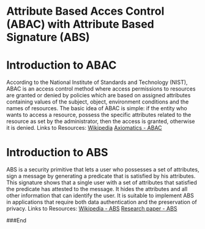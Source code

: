 # Attribute Based Acces Control (ABAC) with Attribute Based Signature (ABS)

Introduction to ABAC
=============
According to the National Institute of Standards and Technology (NIST), ABAC is an access control method where access permissions to resources are granted or denied by policies which are based on assigned attributes containing values of the subject, object, environment conditions and the names of resources. The basic idea of ABAC is simple: if the entity who wants to access a resource, possess the specific attributes related to the resource as set by the administrator, then the access is granted, otherwise it is denied.
Links to Resources: [Wikipedia](https://www.wikiwand.com/en/Attribute-based_access_control)
[Axiomatics - ABAC](https://www.axiomatics.com/attribute-based-access-control/)

Introduction to ABS
=============
ABS is a security primitive that lets a user who possesses a set of attributes, sign a message by generating a predicate that is satisfied by his attributes. This signature shows that a single user with a set of attributes that satisfied the predicate has attested to the message. It hides the attributes and all other information that can identify the user. It is suitable to implement ABS in applications that require both data authentication and the preservation of privacy.
Links to Resources: [Wikipedia - ABS](http://cryptowiki.net/index.php?title=Attribute-Based_Signatures)
[Research paper - ABS](https://eprint.iacr.org/2010/595.pdf)


###End
